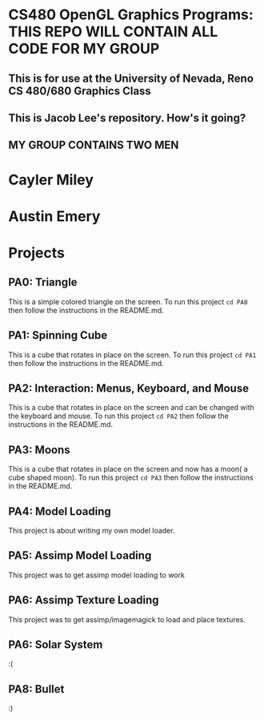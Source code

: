 # CS480 OpenGL Graphics Programs: THIS REPO WILL CONTAIN ALL CODE FOR MY GROUP
## This is for use at the University of Nevada, Reno CS 480/680 Graphics Class
## This is Jacob Lee's repository. How's it going?

## MY GROUP CONTAINS TWO MEN
# Cayler Miley 
# Austin Emery

# Projects

## PA0: Triangle
This is a simple colored triangle on the screen. To run this project ```cd PA0``` then follow the instructions in the README.md.

## PA1: Spinning Cube
This is a cube that rotates in place on the screen. To run this project ```cd PA1``` then follow the instructions in the README.md.

## PA2: Interaction: Menus, Keyboard, and Mouse
This is a cube that rotates in place on the screen and can be changed with the keyboard and mouse. To run this project ```cd PA2``` then follow the instructions in the README.md.

## PA3: Moons
This is a cube that rotates in place on the screen and now has a moon( a cube shaped moon). To run this project ```cd PA3``` then follow the instructions in the README.md.

## PA4: Model Loading
This project is about writing my own model loader.

## PA5: Assimp Model Loading 
This project was to get assimp model loading to work

## PA6: Assimp Texture Loading 
This project was to get assimp/imagemagick to load and place textures. 

## PA6: Solar System
:(

## PA8: Bullet
:)
